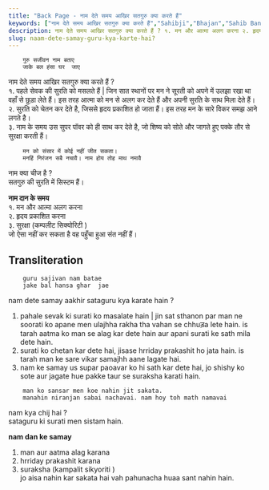 ```yaml
---
title: "Back Page - नाम देते समय आखिर सतगुरु क्या करते हैं"
keywords: ["नाम देते समय आखिर सतगुरु क्या करते हैं","Sahibji","Bhajan","Sahib Bandgi Bhajan","Sant Kabir Bhajan","bhajan lyrics","साहिब बंदगी भजन","भजन"]
description: नाम देते समय आखिर सतगुरु क्या करते हैं ? १. मन और आत्मा अलग करना २. हृदय प्रकाशित करना ३. सुरक्षा (कम्पलीट सिक्योरिटी )  जो ऐसा नहीं कर सकता है वह पहुँचा हुआ संत नहीं हैं।
slug: naam-dete-samay-guru-kya-karte-hai?
---
```


  
```text  
    गुरु सजीवन नाम बताए      
    जाके बल हंसा घर  जाए   
```  
  
नाम देते समय आखिर सतगुरु क्या करते हैं ?  
१. पहले सेवक की सुरति को मसलते हैं | जिन सात स्थानों पर मन ने सूरती को  अपने में उलझा रखा था वहाँ से छुड़ा लेते हैं। इस तरह आत्मा को मन से अलग कर देते हैं और अपनी सुरति के साथ मिला देते हैं।  
२. सुरति को चेतन कर देते है, जिससे हृदय प्रकाशित हो जाता हैं।  इस तरह मन के सारे विकर समझ आने लगते है।  
३. नाम के समय उस सुपर पॉवर को ही साथ कर देते है, जो शिष्य को सोते और जागते हुए पक्के तौर से सुरक्षा करती हैं।  
  
```text  
    मन को संसार में कोई नहीं जीत सकता।    
    मनहिं निरंजन सबै नचावै। नाम होय तोह माथ नमावै   
```  
  
नाम क्या चीज है ?  
सतगुरु की सुरति में सिस्टम हैं।  
  
**नाम दान के समय**  
१. मन और आत्मा अलग करना  
२. हृदय प्रकाशित करना  
३. सुरक्षा (कम्पलीट सिक्योरिटी )  
जो ऐसा नहीं कर सकता है वह पहुँचा हुआ संत नहीं हैं।  
  


## Transliteration

  
```text  
    guru sajivan nam batae      
    jake bal hansa ghar  jae   
```  
  
nam dete samay aakhir sataguru kya karate hain ?  
1. pahale sevak ki surati ko masalate hain | jin sat sthanon par man ne soorati ko  apane men ulajhha rakha tha vahan se chhuड़a lete hain. is tarah aatma ko man se alag kar dete hain aur apani surati ke sath mila dete hain.  
2. surati ko chetan kar dete hai, jisase hrriday prakashit ho jata hain.  is tarah man ke sare vikar samajhh aane lagate hai.  
3. nam ke samay us supar paoavar ko hi sath kar dete hai, jo shishy ko sote aur jagate hue pakke taur se suraksha karati hain.  
  
```text  
    man ko sansar men koe nahin jit sakata.    
    manahin niranjan sabai nachavai. nam hoy toh math namavai   
```  
  
nam kya chij hai ?  
sataguru ki surati men sistam hain.  
  
**nam dan ke samay**  
1. man aur aatma alag karana  
2. hrriday prakashit karana  
3. suraksha (kampalit sikyoriti )  
jo aisa nahin kar sakata hai vah pahunacha huaa sant nahin hain.  
  

  